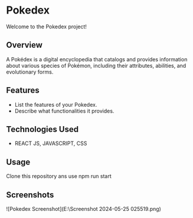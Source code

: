 # Pokedex

Welcome to the Pokedex project!

## Overview
A Pokédex is a digital encyclopedia that catalogs and provides information about various species of Pokémon, including their attributes, abilities, and evolutionary forms.


## Features
- List the features of your Pokedex.
- Describe what functionalities it provides.

## Technologies Used
- REACT JS, JAVASCRIPT, CSS

## Usage
Clone this repository ans use npm run start

## Screenshots
![Pokedex Screenshot](E:\Screenshot 2024-05-25 025519.png)

